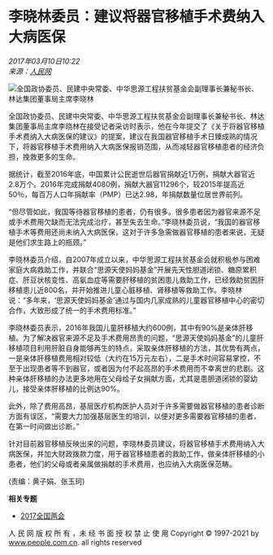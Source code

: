 # 李晓林委员：建议将器官移植手术费纳入大病医保

_2017年03月10日10:22_    
_来源：[人民网](http://www.people.com.cn/)_    

![全国政协委员、民建中央常委、中华思源工程扶贫基金会副理事长兼秘书长、林达集团董事局主席李晓林](/NMediaFile/2017/0310/MAIN201703101023000093486992209.jpg)

全国政协委员、民建中央常委、中华思源工程扶贫基金会副理事长兼秘书长、林达集团董事局主席李晓林在接受记者采访时表示，他在今年提交了《关于将器官移植手术费纳入大病医保的建议》的提案，建议在我国器官移植手术日臻成熟的情况下，将器官移植手术费用纳入大病医保报销范围，从而减轻器官移植患者的经济负担，挽救更多的生命。

据统计，截至2016年底，中国累计公民逝世后器官捐献近1万例，捐献大器官近2.8万个。2016年完成捐献4080例，捐献大器官11296个，较2015年提高近50％，每百万人口年捐献率（PMP）已达2.98，年捐献数量位居世界前列。

“但尽管如此，我国等待器官移植的患者，仍有很多。很多患者因为器官来源不足或手术费用欠缺而无法完成治疗，甚至失去生命。”李晓林委员说，“我国的器官移植手术等费用还尚未纳入大病医保，这对于许多急需做器官移植的患者来说，无疑是他们求生路上的瓶颈。”

李晓林委员介绍，自2007年成立以来，中华思源工程扶贫基金会就积极参与困难家庭大病救助工作，并联合“思源天使妈妈基金”开展先天性胆道闭锁、糖原累积症、肝豆状核变性、高氨血症等需要肝移植的贫困患儿救助工作，已经救助贫困肝移植患儿近800名，并开始推进儿童心脏移植、肾移植等救助工作。李晓林说：“多年来，‘思源天使妈妈基金’通过与国内几家成熟的儿童器官移植中心的密切合作，大致形成了统一的手术费用标准。”

李晓林委员表示，2016年我国儿童肝移植大约600例，其中有90%是亲体肝移植。为了解决器官来源不足及手术费用昂贵的问题，“思源天使妈妈基金”的儿童肝移植项目利用肝脏自身能够再生的特点，采取亲体肝移植的方法，其优势有两点，一是亲体肝移植费用相对较低（大约在15万元左右），二是手术时间容易掌控，不至于出现患者等不到器官，或者因为付不起高昂的手术费用而不幸离世的悲剧。这种亲体肝移植的办法更多地用在父母给子女捐献方面，尤其是患胆道闭锁的婴幼儿，接受亲体肝移植的比例达90%。

此外，除了费用高昂，基层医疗机构医护人员对于许多需要做器官移植的患者诊断方面有误区，“需要大力加强基层医生的培训，以便对更多需要器官移植的患者，在第一时间做出诊断。”

针对目前器官移植反映出来的问题，李晓林委员建议，将器官移植手术费用纳入大病医保，并加大财政拨款力度，用于器官移植患者的救助工作，做亲体肝移植的小患者，他们的父母或者亲属做捐献的手术费用，也应纳入大病医保范畴。

(责编：黄子娟、张玉珂)

**相关专题**

- [2017全国两会](http://lianghui.people.com.cn/2017/GB/index.html)

人 民 网 版 权 所 有 ，未 经 书 面 授 权 禁 止 使 用 Copyright © 1997-2021 by www.people.com.cn. all rights reserved
<!-- tcd_original_link http://lianghui.people.com.cn/2017/n1/2017/0310/c410899-29136721.html -->
